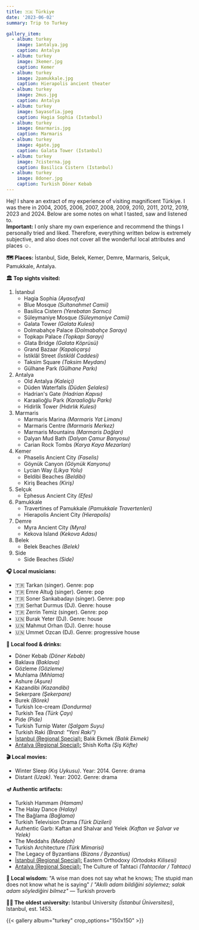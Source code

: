 ```yaml
---
title: 🇹🇷 Türkiye
date: '2023-06-02'
summary: Trip to Turkey

gallery_item:
  - album: turkey
    image: 1antalya.jpg
    caption: Antalya
  - album: turkey
    image: 3kemer.jpg
    caption: Kemer
  - album: turkey
    image: 2pamukkale.jpg
    caption: Hierapolis ancient theater
  - album: turkey
    image: 2mus.jpg
    caption: Antalya  
  - album: turkey
    image: 5ayasofia.jpeg
    caption: Hagia Sophia (Istanbul)
  - album: turkey
    image: 6marmaris.jpg
    caption: Marmaris
  - album: turkey
    image: 4gate.jpg
    caption: Galata Tower (Istanbul)
  - album: turkey
    image: 7cisterna.jpg
    caption: Basilica Cistern (Istanbul)
  - album: turkey
    image: 8doner.jpg
    caption: Turkish Döner Kebab
---
```

Hej! I share an extract of my experience of visiting magnificent Türkiye. I was there in 2004, 2005, 2006, 2007, 2008, 2009, 2010, 2011, 2012, 2019, 2023 and 2024. Below are some notes on what I tasted, saw and listened to.<br>
<b>Important:</b> I only share my own experience and recommend the things I personally tried and liked. Therefore, everything written below is extremely subjective, and also does not cover all the wonderful local attributes and places ☺️.

<b>🗺 Places:</b> İstanbul, Side, Belek, Kemer, Demre, Marmaris, Selçuk, Pamukkale, Antalya.<br>

<b>🏛 Top sights visited: </b>
1. İstanbul
    - Hagia Sophia <i>(Ayasofya)</i>
    - Blue Mosque <i>(Sultanahmet Camii)</i>
    - Basilica Cistern <i>(Yerebatan Sarnıcı)</i>
    - Süleymaniye Mosque <i>(Süleymaniye Camii)</i>
    - Galata Tower <i>(Galata Kulesi)</i>
    - Dolmabahçe Palace <i>(Dolmabahçe Sarayı)</i>
    - Topkapı Palace <i>(Topkapı Sarayı)</i>
    - Glata Bridge <i>(Galata Köprüsü)</i>
    - Grand Bazaar <i>(Kapalıçarşı)</i>
    - İstiklâl Street <i>(İstiklâl Caddesi)</i>
    - Taksim Square <i>(Taksim Meydanı)</i>
    - Gülhane Park <i>(Gülhane Parkı)</i>
2. Antalya
    - Old Antalya <i>(Kaleiçi)</i>
    - Düden Waterfalls <i>(Düden Şelalesi)</i>
    - Hadrian's Gate <i>(Hadrian Kapısı)</i>
    - Karaalioğlu Park <i>(Karaalioğlu Parkı)</i>
    - Hidirlik Tower <i>(Hıdırlık Kulesi)</i>
3. Marmaris
    - Marmaris Marina <i>(Marmaris Yat Limanı)</i>
    - Marmaris Centre <i>(Marmaris Merkez)</i>
    - Marmaris Mountains <i>(Marmaris Dağları)</i>
    - Dalyan Mud Bath <i>(Dalyan Çamur Banyosu)</i>
    - Carian Rock Tombs <i>(Karya Kaya Mezarları)</i>
4. Kemer
    - Phaselis Ancient City <i>(Faselis)</i>
    - Göynük Canyon <i>(Göynük Kanyonu)</i>
    - Lycian Way <i>(Likya Yolu)</i>
    - Beldibi Beaches <i>(Beldibi)</i>
    - Kiriş Beaches <i>(Kiriş)</i>
5. Selçuk
    - Ephesus Ancient City <i>(Efes)</i>    
6. Pamukkale
    - Travertines of Pamukkale <i>(Pamukkale Travertenleri)</i>
    - Hierapolis Ancient City <i>(Hierapolis)</i>
7. Demre
    - Myra Ancient City <i>(Myra)</i>
    - Kekova Island <i>(Kekova Adası)</i>
8. Belek 
    - Belek Beaches <i>(Belek)</i>
9. Side
    - Side Beaches <i>(Side)</i>  

 
<b>🎧 Local musicians: </b>
- 🇹🇷 Tarkan (singer). Genre: pop
- 🇹🇷 Emre Altuğ (singer). Genre: pop
- 🇹🇷 Soner Sarıkabadayı (singer). Genre: pop
- 🇹🇷 Serhat Durmus (DJ). Genre: house
- 🇹🇷 Zerrin Temiz (singer). Genre: pop
- 🇺🇳 Burak Yeter (DJ). Genre: house
- 🇺🇳 Mahmut Orhan (DJ). Genre: house
- 🇺🇳 Ummet Ozcan (DJ). Genre: progressive house


<b>🥘 Local food & drinks: </b>
- Döner Kebab <i>(Döner Kebab)</i>
- Baklava <i>(Baklava) </i>
- Gözleme <i>(Gözleme)</i>
- Muhlama <i>(Mıhlama)</i>
- Ashure <i>(Aşure)</i>
- Kazandibi <i>(Kazandibi)</i>
- Sekerpare <i>(Şekerpare)</i>
- Burek <i>(Börek)</i>
- Turkish Ice-cream <i>(Dondurma)</i>
- Turkish Tea <i>(Türk Çayı)</i>
- Pide <i>(Pide)</i>
- Turkish Turnip Water <i>(Şalgam Suyu)</i>
- Turkish Raki <i>(Brand: "Yeni Raki")</i>
- <u>İstanbul (Regional Special):</u> Balık Ekmek <i>(Balık Ekmek)</i>
- <u>Antalya (Regional Special):</u> Shish Kofta <i>(Şiş Köfte)</i>


<b>🎬 Local movies:</b>
- Winter Sleep <i>(Kış Uykusu)</i>. Year: 2014. Genre: drama
- Distant <i>(Uzak)</i>. Year: 2002. Genre: drama


<b>🪔 Authentic artifacts:</b>
- Turkish Hammam <i>(Hamam)</i>
- The Halay Dance <i>(Halay)</i>
- The Bağlama <i>(Bağlama)</i>
- Turkish Television Drama <i>(Türk Dizileri)</i>
- Authentic Garb: Kaftan and Shalvar and Yelek <i>(Kaftan ve Şalvar ve Yelek)</i>
- The Meddahs <i>(Meddah)</i>
- Turkish Architecture <i>(Türk Mimarisi)</i>
- The Legacy of Byzantians <i>(Bizans / Byzantius)</i>
- <u>İstanbul (Regional Special):</u> Eastern Orthodoxy <i>(Ortodoks Kilisesi)</i>
- <u>Antalya (Regional Special):</u> The Culture of Tahtaci <i>(Tahtacılar / Tahtacı)</i>

<b>🦉 Local wisdom:</b> "A wise man does not say what he knows; The stupid man does not know what he is saying" / <i>"Akıllı adam bildiğini söylemez; salak adam söylediğini bilmez"</i> — Turkish proverb

<b>👨‍🎓 The oldest university:</b> Istanbul University <i>(İstanbul Üniversitesi)</i>, Istanbul, est. 1453. 

{{< gallery album="turkey" crop_options="150x150" >}}
   

